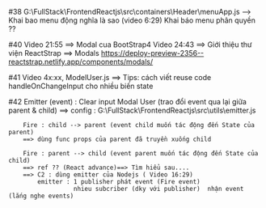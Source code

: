 #38 
    G:\FullStack\FrontendReactjs\src\containers\Header\menuApp.js
    --> Khai bao menu động nghĩa là sao (video 6:29)
        Khai báo menu phân quyền ??

#40
    Video 21:55 ==> Modal cua BootStrap4 
    Video 24:43 ==> Giới thiệu thư viện ReactStrap ==> Modals
    https://deploy-preview-2356--reactstrap.netlify.app/components/modals/

#41
    Video 4x:xx, ModelUser.js ==> Tips: cách viết reuse code handleOnChangeInput cho nhiều biến state

#42
    Emitter (event) : Clear input Modal User (trao đổi event qua lại giữa parent & child)
    ==> config : G:\FullStack\FrontendReactjs\src\utils\emitter.js
        
        Fire : child --> parent (event child muốn tác động đến State của parent)
        ==> dùng func props của parent đã truyền xuống child

        Fire : parent --> child (event parent muốn tác động đến State của child)
        ==> ref ?? (React advance)==> Tìm hiểu sau....
        ==> C2 : dùng emitter của Nodejs ( Video 16:29)
            emitter : 1 publisher phát event (Fire event)
                      nhieu subcriber (dky với publisher)  nhận event (lắng nghe events)

        
